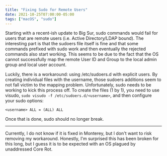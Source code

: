 ```yaml
---
title: "Fixing Sudo for Remote Users"
date: 2021-10-25T07:00:00-05:00
tags: ["macOS", "sudo"]
---
```


Starting with a recent-ish update to Big Sur, sudo commands would fail for users that are remote users (i.e. Active Directory/LDAP bound). The interesting part is that the sudoers file itself is fine and that some commands prefixed with sudo work and then eventually the rejected commands also start working. This seems to be due to the fact that the OS cannot successfully map the remote User ID and Group to the local admin group and local user account.

Luckily, there is a workaround: using /etc/sudoers.d with explicit users. By creating individual files with the username, those sudoers additions seem to not fall victim to the mapping problem. Unfortunately, sudo needs to be working to kick this process off. To create the files (1 by 1), you need to use visudo, `sudo visudo -f /etc/sudoers.d/<username>`, and then configure your sudo options:

```
<username> ALL = (ALL) ALL
```

Once that is done, sudo should no longer break.

---

Currently, I do not know if it is fixed in Monterey, but I don't want to risk removing my workaround. Honestly, I'm surprised this has been broken for this long, but I guess it is to be expected with an OS plagued by unaddressed Core Rot.
